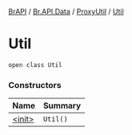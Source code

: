 [BrAPI](../../../index.md) / [Br.API.Data](../../index.md) / [ProxyUtil](../index.md) / [Util](./index.md)

# Util

`open class Util`

### Constructors

| Name | Summary |
|---|---|
| [&lt;init&gt;](-init-.md) | `Util()` |
